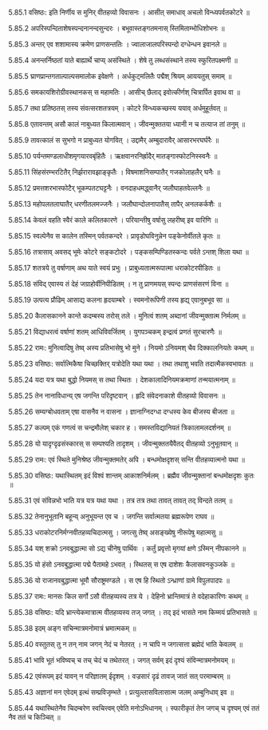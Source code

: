5.85.1
वसिष्ठः:
इति निर्णीय स मुनिर् वीतहव्यो विवासनः ।
आसीत् समाधाव् अचलो विन्ध्यपर्वतकोटरे ॥


5.85.2
अपरिस्पन्दिताशेषस्पन्दनानन्दसुन्दरः ।
बभूवास्तङ्गतमनास् स्तिमिताम्भोधिशोभनः ॥


5.85.3
अन्तर् एव शशामास्य क्रमेण प्राणसन्ततिः ।
ज्वालाजालपरिस्पन्दो दग्धेन्धन इवानले ॥


5.85.4
अनन्तर्निष्ठतां याते बाह्यार्थे चाप्य् असंस्थिते ।
शेषे तु लब्धसंस्थाने तस्य स्फुरितपक्ष्मणी ॥


5.85.5
घ्राणप्रान्तगताल्पाल्पसमालोक इवेक्षणे ।
अर्धकुट्मलितैः पद्मैश् श्रियम् आययतुस् समाम् ॥


5.85.6
समकायशिरोग्रीवस्थानकस् स महामतिः ।
आसीच् छैलाद् इवोत्कीर्णश् चित्रार्पित इवाथ वा ॥


5.85.7
तथा प्रतिष्ठतस् तस्य संवत्सरशतत्रयम् ।
कोटरे विन्ध्यकच्छस्य ययाव् अर्धमुहूर्तवत् ॥


5.85.8
एतावन्तम् असौ कालं नाबुध्यत किलात्मवान् ।
जीवन्मुक्ततया ध्यानी न च तत्याज तां तनुम् ॥


5.85.9
तावत्कालं स सुभगो न प्राबुध्यत योगवित् ।
उद्दामैर् अम्बुदारावैर् आसारभरघर्घरैः ॥


5.85.10
पर्यन्तमण्डलाधीशमृगयारवबृंहितैः ।
ऋक्षवानरनिर्ह्रादैर् मातङ्गास्फोटनिस्स्वनैः ॥


5.85.11
सिंहसंरम्भरटितैर् निर्झरारावझाङ्कृतैः ।
विषमाशनिसम्पातैर् गजकोलाहलैर् घनैः ॥


5.85.12
प्रमत्तशरभास्फोटैर् भूकम्पतटघट्टनैः ।
वनदाहधमद्ध्वानैर् जलौघाहतवेल्लनैः ॥


5.85.13
महोपलतलाघातैर् धरणीतलमज्जनैः ।
जलौघान्दोलनापातैस् तापैर् अनलकर्कशैः ॥


5.85.14
केवलं वहति स्वैरं काले कलितकारणे ।
परियान्तीषु वर्षासु लहरीष्व् इव वारिणि ॥


5.85.15
स्वल्पेनैव स कालेन तस्मिन् पर्वतकन्दरे ।
प्रावृडोघविनुन्नेन पङ्केनोर्वीतले कृतः ॥


5.85.16
तत्रासाव् अवसद् भूमेः कोटरे सङ्कटोदरे ।
पङ्कसम्पिण्डितस्कन्दः पर्वते ऽन्तश् शिला यथा ॥


5.85.17
शतत्रये तु वर्षाणाम् अथ याते स्वयं प्रभुः ।
प्राबुध्यतात्मरूपात्मा धराकोटरपीडितः ॥


5.85.18
संविद् एवास्य तं देहं जग्राहोर्वीनिपीडितम् ।
न तु प्राणमयस् स्पन्दः प्राणसंसरणं विना ॥


5.85.19
उत्पत्य प्रौढिम् आसाद्य कलना हृदयाम्बरे ।
स्वमनोरूपिणी तस्य हृद्य् एवानुबभूव सा ॥


5.85.20
कैलासकानने कान्ते कदम्बस्य तरोस् तले ।
मुनित्वं शतम् अब्दानां जीवन्मुक्तात्म निर्मलम् ॥


5.85.21
विद्याधरत्वं वर्षाणां शतम् आधिविवर्जितम् ।
युगपञ्चकम् इन्द्रत्वं प्रणतं सुरचारणैः ॥


5.85.22
रामः:
मुनित्वादिषु तेष्व् अस्य प्रतिभासेषु भो मुने ।
नियमो ऽनियमश् चैव दिक्कालनियतेः कथम् ॥


5.85.23
वसिष्ठः:
सर्वात्मिकैषा चिच्छक्तिर् यत्रोदेति यथा यथा ।
तथा तथाशु भवति तदात्मैकस्वभावतः ॥


5.85.24
यदा यत्र यथा बुद्धो नियमस् स तथा स्थितः ।
देशकालादिनियमक्रमाणां तन्मयात्मनाम् ॥


5.85.25
तेन नानाविधान्य् एष जगन्ति परिदृष्टवान् ।
हृदि संवेदनाकाशे वीतहव्यो विवासनः ॥


5.85.26
सम्यग्बोधवताम् एषा वासनैव न वासना ।
ज्ञानाग्निदग्धा दग्धस्य केव बीजस्य बीजता ॥


5.85.27
कल्पम् एकं गणत्वं स चन्द्रमौलेश् चकार ह ।
समस्तविद्यानियतं त्रिकालामलदर्शनम् ॥


5.85.28
यो यादृग्दृढसंस्कारस् स सम्पश्यति तादृशम् ।
जीवन्मुक्ततयैवैतद् वीतहव्यो ऽनुभूतवान् ॥


5.85.29
रामः:
एवं स्थिते मुनिश्रेष्ठ जीवन्मुक्तमतेर् अपि ।
बन्धमोक्षदृशस् सन्ति वीतहव्यात्मनो यथा ॥


5.85.30
वसिष्ठः:
यथास्थितम् इदं विश्वं शान्तम् आकाशनिर्मलम् ।
ब्रह्मैव जीवन्मुक्तानां बन्धमोक्षदृशः कुतः ॥


5.85.31
एवं संविन्नभो भाति यत्र यत्र यथा यथा ।
तत्र तत्र तथा तावत् तावत् तद् विन्दते ततम् ॥


5.85.32
तेनानुभूतानि बहून्य् अनुभूयन्त एव च ।
जगन्ति सर्वात्मतया ब्रह्मरूपेण राघव ॥


5.85.33
धराकोटरनिर्मग्नवीतहव्यचिदात्मसु ।
जगत्सु तेष्व् असङ्ख्येषु नीरूपेषु महात्मसु ॥


5.85.34
यश् शक्रो ऽनवबुद्धात्मा सो ऽद्य चीनेषु पार्थिवः ।
कर्तुं प्रवृत्तो मृगयां क्षणे ऽस्मिन् नीपकानने ॥


5.85.35
यो हंसो ऽनवबुद्धात्मा पद्मे पैतामहे ऽभवत् ।
स्थितस् स एष दाशेशः कैलासवनकुञ्जके ॥


5.85.36
यो राजानवबुद्धात्मा भूमौ सौराष्ट्रमण्डले ।
स एष हि स्थितो ऽन्ध्राणां ग्रामे विपुलपादपः ॥


5.85.37
रामः:
मानसः किल सर्गो ऽसौ वीतहव्यस्य तत्र ये ।
देहिनो भ्रान्तिमात्रं ते वदेहाकारिणः कथम् ॥


5.85.38
वसिष्ठः:
यदि भ्रान्त्येकमात्रात्म वीतहव्यस्य तज् जगत् ।
तद् इदं भासते नाम किम्मयं प्रतिभासते ॥


5.85.38
इदम् अङ्ग सचिन्मात्रमनोमात्रं भ्रमात्मकम् ॥


5.85.40
वस्तुतस् तु न तन् नाम जगन् नेदं च नेतरत् ।
न चापि न जगत्सत्ता ब्रह्मेदं भाति केवलम् ॥


5.85.41
भावि भूतं भविष्यच् च तच् चेदं च तथेतरत् ।
जगत् सर्वम् इदं दृश्यं संविन्मात्रमनोमयम् ॥


5.85.42
एवंरूपम् इदं यावन् न परिज्ञातम् ईदृशम् ।
वज्रसारं दृढं तावज् जातं सत् परमाम्बरम् ॥


5.85.43
अज्ञानां मन एवेदम् इत्थं सम्प्रविजृम्भते ।
प्रत्युल्लासविलासात्म जलम् अम्बुनिधाव् इव ॥


5.85.44
यथास्थितेनैव चिदम्बरेण स्वचित्त्वम् एवेति मनोऽभिधानम् ।
स्फारीकृतं तेन जगच् च दृश्यम् एवं ततं नैव ततं च किञ्चित् ॥

